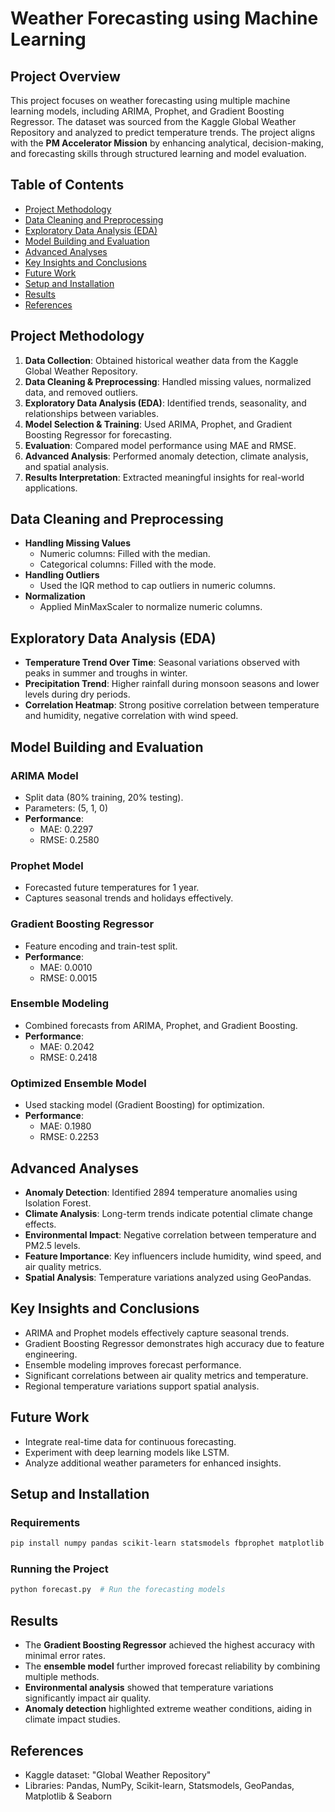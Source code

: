 # Weather Forecasting using Machine Learning

## Project Overview
This project focuses on weather forecasting using multiple machine learning models, including ARIMA, Prophet, and Gradient Boosting Regressor. The dataset was sourced from the Kaggle Global Weather Repository and analyzed to predict temperature trends. The project aligns with the **PM Accelerator Mission** by enhancing analytical, decision-making, and forecasting skills through structured learning and model evaluation.

## Table of Contents
- [Project Methodology](#project-methodology)
- [Data Cleaning and Preprocessing](#data-cleaning-and-preprocessing)
- [Exploratory Data Analysis (EDA)](#exploratory-data-analysis-eda)
- [Model Building and Evaluation](#model-building-and-evaluation)
- [Advanced Analyses](#advanced-analyses)
- [Key Insights and Conclusions](#key-insights-and-conclusions)
- [Future Work](#future-work)
- [Setup and Installation](#setup-and-installation)
- [Results](#results)
- [References](#references)

## Project Methodology
1. **Data Collection**: Obtained historical weather data from the Kaggle Global Weather Repository.
2. **Data Cleaning & Preprocessing**: Handled missing values, normalized data, and removed outliers.
3. **Exploratory Data Analysis (EDA)**: Identified trends, seasonality, and relationships between variables.
4. **Model Selection & Training**: Used ARIMA, Prophet, and Gradient Boosting Regressor for forecasting.
5. **Evaluation**: Compared model performance using MAE and RMSE.
6. **Advanced Analysis**: Performed anomaly detection, climate analysis, and spatial analysis.
7. **Results Interpretation**: Extracted meaningful insights for real-world applications.

## Data Cleaning and Preprocessing
- **Handling Missing Values**
  - Numeric columns: Filled with the median.
  - Categorical columns: Filled with the mode.
- **Handling Outliers**
  - Used the IQR method to cap outliers in numeric columns.
- **Normalization**
  - Applied MinMaxScaler to normalize numeric columns.

## Exploratory Data Analysis (EDA)
- **Temperature Trend Over Time**: Seasonal variations observed with peaks in summer and troughs in winter.
- **Precipitation Trend**: Higher rainfall during monsoon seasons and lower levels during dry periods.
- **Correlation Heatmap**: Strong positive correlation between temperature and humidity, negative correlation with wind speed.

## Model Building and Evaluation
### ARIMA Model
- Split data (80% training, 20% testing).
- Parameters: (5, 1, 0)
- **Performance**:
  - MAE: 0.2297
  - RMSE: 0.2580

### Prophet Model
- Forecasted future temperatures for 1 year.
- Captures seasonal trends and holidays effectively.

### Gradient Boosting Regressor
- Feature encoding and train-test split.
- **Performance**:
  - MAE: 0.0010
  - RMSE: 0.0015

### Ensemble Modeling
- Combined forecasts from ARIMA, Prophet, and Gradient Boosting.
- **Performance**:
  - MAE: 0.2042
  - RMSE: 0.2418

### Optimized Ensemble Model
- Used stacking model (Gradient Boosting) for optimization.
- **Performance**:
  - MAE: 0.1980
  - RMSE: 0.2253

## Advanced Analyses
- **Anomaly Detection**: Identified 2894 temperature anomalies using Isolation Forest.
- **Climate Analysis**: Long-term trends indicate potential climate change effects.
- **Environmental Impact**: Negative correlation between temperature and PM2.5 levels.
- **Feature Importance**: Key influencers include humidity, wind speed, and air quality metrics.
- **Spatial Analysis**: Temperature variations analyzed using GeoPandas.

## Key Insights and Conclusions
- ARIMA and Prophet models effectively capture seasonal trends.
- Gradient Boosting Regressor demonstrates high accuracy due to feature engineering.
- Ensemble modeling improves forecast performance.
- Significant correlations between air quality metrics and temperature.
- Regional temperature variations support spatial analysis.

## Future Work
- Integrate real-time data for continuous forecasting.
- Experiment with deep learning models like LSTM.
- Analyze additional weather parameters for enhanced insights.

## Setup and Installation
### Requirements
```bash
pip install numpy pandas scikit-learn statsmodels fbprophet matplotlib seaborn geopandas
```

### Running the Project
```bash
python forecast.py  # Run the forecasting models
```

## Results
- The **Gradient Boosting Regressor** achieved the highest accuracy with minimal error rates.
- The **ensemble model** further improved forecast reliability by combining multiple methods.
- **Environmental analysis** showed that temperature variations significantly impact air quality.
- **Anomaly detection** highlighted extreme weather conditions, aiding in climate impact studies.

## References
- Kaggle dataset: "Global Weather Repository"
- Libraries: Pandas, NumPy, Scikit-learn, Statsmodels, GeoPandas, Matplotlib & Seaborn
